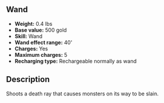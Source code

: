 ## Wand
- **Weight:** 0.4 lbs
- **Base value:** 500 gold
- **Skill:** Wand
- **Wand effect range:** 40'
- **Charges:** Yes
- **Maximum charges:** 5
- **Recharging type:** Rechargeable normally as wand
## Description
Shoots a death ray that causes monsters on its way to be slain.
